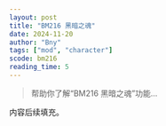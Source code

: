 ```yaml
---
layout: post
title: "BM216 黑暗之魂"
date: 2024-11-20
author: "Bny"
tags: ["mod", "character"]
scode: bm216
reading_time: 5
---
```


> 帮助你了解“BM216 黑暗之魂”功能...

内容后续填充。
